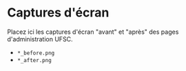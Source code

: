 # Captures d'écran

Placez ici les captures d'écran "avant" et "après" des pages d'administration UFSC.

- `*_before.png`
- `*_after.png`

